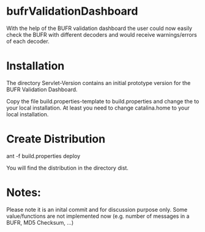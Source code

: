 # bufrValidationDashboard
With the help of the BUFR validation dashboard the user could now easily check the BUFR with different decoders and would receive warnings/errors of each decoder.

Installation
============
The directory Servlet-Version contains an initial prototype version for the BUFR Validation Dashboard.

Copy the file build.properties-template to build.properties and change the to your local installation.
At least you need to change catalina.home to your local installation.

Create Distribution
===================
ant -f build.properties deploy

You will find the distribution in the directory dist.


Notes:
======
Please note it is an inital commit and for discussion purpose only. Some value/functions are not implemented now (e.g. number of messages in a BUFR, MD5 Checksum, ...)


